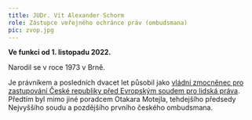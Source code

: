 ```yaml
---
title: JUDr. Vít Alexander Schorm
role: Zástupce veřejného ochránce práv (ombudsmana)
pic: zvop.jpg
---
```

**Ve funkci od 1. listopadu 2022.**  

Narodil se v roce 1973 v Brně.

Je právníkem a posledních dvacet let působil jako [vládní zmocněnec pro zastupování České republiky před Evropským soudem pro lidská práva](https://justice.cz/web/msp/zpravodaj). Předtím byl mimo jiné poradcem Otakara Motejla, tehdejšího předsedy Nejvyššího soudu a pozdějšího prvního českého ombudsmana.
